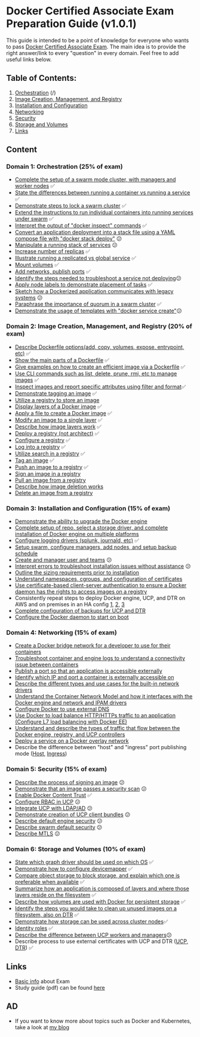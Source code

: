 # Docker Certified Associate Exam Preparation Guide (v1.0.1)

This guide is intended to be a point of knowledge for everyone who wants to pass [Docker Certified Associate Exam](https://blog.docker.com/2017/09/introducing-docker-global-professional-certification-program/). The main idea is to provide the right answer/link to every "question" in every domain. Feel free to add useful links below. 

## Table of Contents:
1. [Orchestration](https://github.com/Evalle/DCA/blob/master/README.md#domain-1-orchestration-25-of-exam) (/)
2. [Image Creation, Management, and Registry](https://github.com/Evalle/DCA/blob/master/README.md#domain-2-image-creation-management-and-registry-20-of-exam)
3. [Installation and Configuration](https://github.com/Evalle/DCA/blob/master/README.md#domain-3-installation-and-configuration-15-of-exam)
4. [Networking](https://github.com/Evalle/DCA/blob/master/README.md#domain-4-networking-15-of-exam)
5. [Security](https://github.com/Evalle/DCA/blob/master/README.md#domain-5-security-15-of-exam)
6. [Storage and Volumes](https://github.com/Evalle/DCA/blob/master/README.md#domain-6-storage-and-volumes-10-of-exam)
7. [Links](https://github.com/evalle/dca#links)

## Content

### Domain 1: Orchestration (25% of exam)
- [Complete the setup of a swarm mode cluster, with managers and worker nodes](https://docs.docker.com/engine/swarm/swarm-tutorial/create-swarm/) :white_check_mark:
- [State the differences between running a container vs running a service](https://stackoverflow.com/a/43408904) :white_check_mark:
- [Demonstrate steps to lock a swarm cluster](https://docs.docker.com/engine/swarm/swarm_manager_locking/) :white_check_mark:
- [Extend the instructions to run individual containers into running services under swarm](https://docs.docker.com/engine/swarm/swarm-tutorial/deploy-service/) :white_check_mark:
- [Interpret the output of "docker inspect" commands](https://docs.docker.com/engine/swarm/swarm-tutorial/inspect-service/) :white_check_mark:
- [Convert an application deployment into a stack file using a YAML compose file with
"docker stack deploy"](https://docs.docker.com/engine/reference/commandline/stack_deploy/) :confused:
- [Manipulate a running stack of services](https://docs.docker.com/engine/reference/commandline/stack_services/#related-commands) :confused:
- [Increase number of replicas](https://docs.docker.com/engine/reference/commandline/service_scale/) :white_check_mark:
- [Illustrate running a replicated vs global service](https://docs.docker.com/engine/swarm/how-swarm-mode-works/services/#replicated-and-global-services) :white_check_mark:
- [Mount volumes](https://docs.docker.com/engine/admin/volumes/volumes/) :white_check_mark:
- [Add networks, publish ports](https://docs.docker.com/engine/userguide/networking/) :white_check_mark:
- [Identify the steps needed to troubleshoot a service not deploying](https://docs.docker.com/engine/swarm/swarm-tutorial/deploy-service/):confused:
- [Apply node labels to demonstrate placement of tasks](https://docs.docker.com/engine/reference/commandline/node_update/) :white_check_mark:
- [Sketch how a Dockerized application communicates with legacy systems](https://docs.docker.com/config/containers/container-networking/) :confused:
- [Paraphrase the importance of quorum in a swarm cluster](https://docs.docker.com/engine/swarm/raft/) :white_check_mark:
- [Demonstrate the usage of templates with "docker service create"](https://docs.docker.com/engine/reference/commandline/service_create/#create-services-using-templates):confused:

### Domain 2: Image Creation, Management, and Registry (20% of exam)
- [Describe Dockerfile options(add, copy, volumes, expose, entrypoint, etc)](https://docs.docker.com/engine/reference/builder/#from) :white_check_mark:
- [Show the main parts of a Dockerfile](https://docs.docker.com/engine/reference/builder/#dockerfile-examples) :white_check_mark:
- [Give examples on how to create an efficient image via a Dockerfile](https://docs.docker.com/engine/userguide/eng-image/dockerfile_best-practices/) :white_check_mark:
- [Use CLI commands such as list, delete, prune, rmi, etc to manage images](https://docs.docker.com/engine/reference/commandline/image/#usage) :white_check_mark:
- [Inspect images and report specific attributes using filter and format](https://docs.docker.com/engine/reference/commandline/inspect/#extended-description):white_check_mark:
- [Demonstrate tagging an image](https://docs.docker.com/engine/reference/commandline/tag/) :white_check_mark:
- [Utilize a registry to store an image](https://docs.docker.com/registry/deploying/#copy-an-image-from-docker-hub-to-your-registry)
- [Display layers of a Docker image](http://blog.arungupta.me/show-layers-of-docker-image/) :white_check_mark:
- [Apply a file to create a Docker image](https://docs.docker.com/engine/reference/commandline/image_load/) :white_check_mark:
- [Modify an image to a single layer](https://docs.docker.com/engine/reference/commandline/save/)  :white_check_mark:
- [Describe how image layers work](https://medium.com/@jessgreb01/digging-into-docker-layers-c22f948ed612) :white_check_mark:
- [Deploy a registry (not architect)](https://docs.docker.com/registry/deploying/)  :white_check_mark:
- [Configure a registry](https://docs.docker.com/registry/configuration/) :white_check_mark:
- [Log into a registry](https://docs.docker.com/engine/reference/commandline/login/#parent-command) :white_check_mark:
- [Utilize search in a registry](https://docs.docker.com/engine/reference/commandline/search/) :white_check_mark:
- [Tag an image](https://docs.docker.com/engine/reference/commandline/tag/) :white_check_mark:
- [Push an image to a registry](https://docs.docker.com/engine/reference/commandline/push/) :white_check_mark:
- [Sign an image in a registry](https://docs.docker.com/datacenter/dtr/2.4/guides/user/manage-images/sign-images/)
- [Pull an image from a registry](https://docs.docker.com/engine/reference/commandline/pull/)
- [Describe how image deletion works](https://docs.docker.com/engine/reference/commandline/rmi/)
- [Delete an image from a registry](https://docs.docker.com/datacenter/dtr/2.0/repos-and-images/delete-an-image/)

### Domain 3: Installation and Configuration (15% of exam)
- [Demonstrate the ability to upgrade the Docker engine](https://askubuntu.com/questions/472412/how-do-i-upgrade-docker)
- [Complete setup of repo, select a storage driver, and complete installation of Docker
engine on multiple platforms](https://docs.docker.com/install/#server)
- [Configure logging drivers (splunk, journald, etc)](https://docs.docker.com/engine/admin/logging/overview/) :white_check_mark:
- [Setup swarm, configure managers, add nodes, and setup backup schedule](https://docs.docker.com/engine/swarm/admin_guide/)
- [Create and manager user and teams](https://docs.docker.com/datacenter/dtr/2.4/guides/admin/manage-users/create-and-manage-teams/) :confused:
- [Interpret errors to troubleshoot installation issues without assistance](https://docs.docker.com/config/daemon/) :confused:
- [Outline the sizing requirements prior to installation](https://docs.docker.com/datacenter/ucp/2.2/guides/admin/install/system-requirements/#hardware-and-software-requirements)
- [Understand namespaces, cgroups, and configuration of certificates](https://docs.docker.com/engine/docker-overview/#namespaces)
- [Use certificate-based client-server authentication to ensure a Docker daemon has the
rights to access images on a registry](https://docs.docker.com/engine/security/certificates/)
- Consistently repeat steps to deploy Docker engine, UCP, and DTR on AWS and on
premises in an HA config [1,](https://docs.docker.com/datacenter/dtr/2.3/guides/admin/install/) [2,](https://docs.docker.com/ee/ucp/) [3](https://docs.docker.com/docker-for-aws/)
- [Complete configuration of backups for UCP and DTR](https://docs.docker.com/datacenter/ucp/2.2/guides/admin/backups-and-disaster-recovery/)
- [Configure the Docker daemon to start on boot](https://docs.docker.com/engine/installation/linux/linux-postinstall//)

### Domain 4: Networking (15% of exam)
- [Create a Docker bridge network for a developer to use for their containers](https://docs.docker.com/engine/userguide/networking/#user-defined-networks)
- [Troubleshoot container and engine logs to understand a connectivity issue between
containers](https://docs.docker.com/docker-for-windows/troubleshoot/)
- [Publish a port so that an application is accessible externally](https://github.com/wsargent/docker-cheat-sheet#exposing-ports)
- [Identify which IP and port a container is externally accessible on](https://docs.docker.com/engine/reference/commandline/port/#examples)
- [Describe the different types and use cases for the built-in network drivers](https://blog.docker.com/2016/12/understanding-docker-networking-drivers-use-cases/)
- [Understand the Container Network Model and how it interfaces with the Docker engine
and network and IPAM drivers](https://success.docker.com/article/networking/)
- [Configure Docker to use external DNS](https://gist.github.com/Evalle/7b21e0357c137875a03480428a7d6bf6)
- [Use Docker to load balance HTTP/HTTPs traffic to an application (Configure L7 load
balancing with Docker EE)](https://docs.docker.com/datacenter/ucp/2.2/guides/admin/configure/use-a-load-balancer/#configuration-examples)
- [Understand and describe the types of traffic that flow between the Docker engine,
registry, and UCP controllers](https://success.docker.com/article/networking/)
- [Deploy a service on a Docker overlay network](https://docs.docker.com/network/overlay/)
- Describe the difference between "host" and "ingress" port publishing mode ([Host](https://docs.docker.com/engine/swarm/services/#publish-a-services-ports-directly-on-the-swarm-node), [Ingress](https://docs.docker.com/engine/swarm/ingress/))

### Domain 5: Security (15% of exam)
- [Describe the process of signing an image](https://docs.docker.com/engine/security/trust/content_trust/#push-trusted-content) :confused:
- [Demonstrate that an image passes a security scan](https://docs.docker.com/docker-cloud/builds/image-scan/) :confused:
- [Enable Docker Content Trust](https://docs.docker.com/engine/security/trust/content_trust/) :white_check_mark:
- [Configure RBAC in UCP](https://docs.docker.com/datacenter/ucp/2.2/guides/access-control/) :confused:
- [Integrate UCP with LDAP/AD](https://docs.docker.com/datacenter/ucp/2.2/guides/admin/configure/external-auth/) :confused:
- [Demonstrate creation of UCP client bundles](https://blog.docker.com/2017/09/get-familiar-docker-enterprise-edition-client-bundles/) :confused:
- [Describe default engine security](https://docs.docker.com/engine/security/security/) :confused:
- [Describe swarm default security](https://docs.docker.com/engine/swarm/how-swarm-mode-works/pki/) :confused:
- [Describe MTLS](https://diogomonica.com/2017/01/11/hitless-tls-certificate-rotation-in-go/) :confused:

### Domain 6: Storage and Volumes (10% of exam)
- [State which graph driver should be used on which OS](https://docs.docker.com/engine/userguide/storagedriver/selectadriver/) :white_check_mark:
- [Demonstrate how to configure devicemapper](https://docs.docker.com/engine/userguide/storagedriver/device-mapper-driver/) :white_check_mark:
- [Compare object storage to block storage, and explain which one is preferable when
available](http://rancher.com/block-object-file-storage-containers/) :white_check_mark:
- [Summarize how an application is composed of layers and where those layers reside on
the filesystem](https://medium.com/@jessgreb01/digging-into-docker-layers-c22f948ed612) :white_check_mark:
- [Describe how volumes are used with Docker for persistent storage](https://docs.docker.com/engine/admin/volumes/volumes/) :white_check_mark:
- [Identify the steps you would take to clean up unused images on a filesystem, also on
DTR](https://docs.docker.com/engine/reference/commandline/image_prune/) :white_check_mark:
- [Demonstrate how storage can be used across cluster nodes](https://docs.docker.com/engine/extend/legacy_plugins/#volume-plugins):white_check_mark:
- [Identity roles](https://docs.docker.com/datacenter/ucp/2.2/guides/access-control/permission-levels/#roles) :white_check_mark:
- [Describe the difference between UCP workers and managers](https://docs.docker.com/datacenter/ucp/2.2/guides/architecture/):confused:
- Describe process to use external certificates with UCP and DTR ([UCP](https://docs.docker.com/ee/ucp/), [DTR](https://docs.docker.com/ee/dtr/)) :white_check_mark:

## Links

- [Basic info](https://success.docker.com/Certification) about Exam
- Study guide (pdf) can be found [here](https://docker.cdn.prismic.io/docker%2Fa2d454ff-b2eb-4e9f-af0e-533759119eee_dca+study+guide+v1.0.1.pdf)

## AD
- If you want to know more about topics such as Docker and Kubernetes, take a look at [my blog](https://evalle.xyz/posts/)

